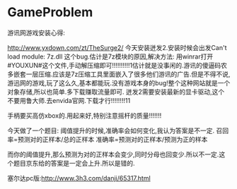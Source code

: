 # GameProblem

游讯网游戏安装心得:

http://www.yxdown.com/zt/TheSurge2/
今天安装迸发2.安装时候会出发Can't load module: 7z.dll
这个bug.估计是7z模块的原因,解决方法: 用winrar打开#YOUXUN#这个文件,手动解压缩即可!!!!!!!!!!1估计就是没事闲的.游讯的傻逼码农多嵌套一层压缩.应该是7z压缩工具里面嵌入了很多他们游讯的广告.但是不得不说,游迅网的游戏,玩了这么久,基本都能玩.没有游戏本身的bug!整个这种网站就是一个对象存储,所以也简单.多下载赚取流量即可.
迸发2需要安装最新的显卡驱动,这个不要用鲁大师.去envida官网.下载才行!!!!!!!!11



手柄要买高仿xbox的.用起来好,特别注意摇杆的质量!!!!!!!





今天做了一个题目:
阈值提升的时候,准确率会如何变化,我认为答案是不一定.
召回率=预测对的正样本/总的正样本
准确率=预测对的正样本/预测为正的样本

而你的阈值提升,那么预测为对的正样本会变少,同时分母也回变少.所以不一定.这个题目京东给的答案是一定会上升.所以是错的.



塞尔达pc版:http://www.3h3.com/danji/65317.html
